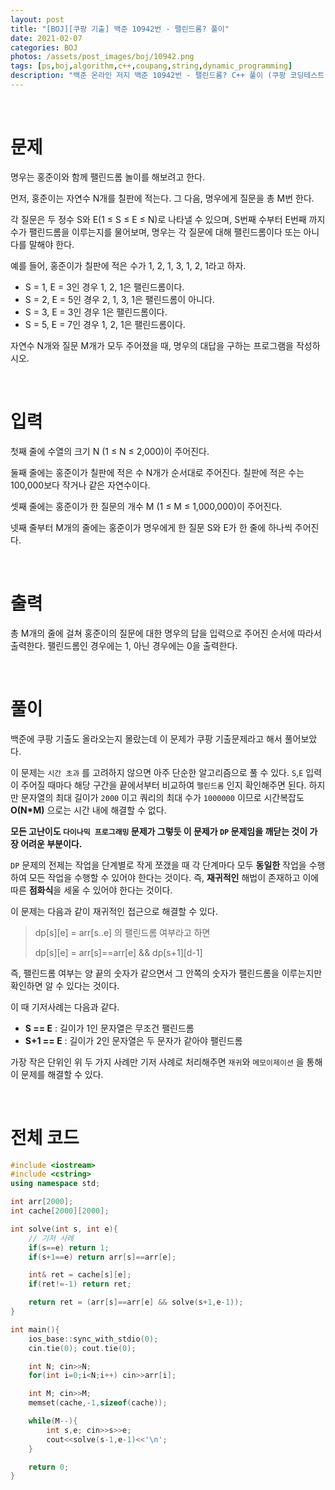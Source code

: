 ```yaml
---
layout: post
title: "[BOJ][쿠팡 기출] 백준 10942번 - 팰린드롬? 풀이"
date: 2021-02-07
categories: BOJ
photos: /assets/post_images/boj/10942.png
tags: [ps,boj,algorithm,c++,coupang,string,dynamic_programming]
description: "백준 온라인 저지 백준 10942번 - 팰린드롬? C++ 풀이 (쿠팡 코딩테스트 기출)"
---
```


<br>

# 문제

명우는 홍준이와 함께 팰린드롬 놀이를 해보려고 한다.

먼저, 홍준이는 자연수 N개를 칠판에 적는다. 그 다음, 명우에게 질문을 총 M번 한다.

각 질문은 두 정수 S와 E(1 ≤ S ≤ E ≤ N)로 나타낼 수 있으며, S번째 수부터 E번째 까지 수가 팰린드롬을 이루는지를 물어보며, 명우는 각 질문에 대해 팰린드롬이다 또는 아니다를 말해야 한다.

예를 들어, 홍준이가 칠판에 적은 수가 1, 2, 1, 3, 1, 2, 1라고 하자.

- S = 1, E = 3인 경우 1, 2, 1은 팰린드롬이다.
- S = 2, E = 5인 경우 2, 1, 3, 1은 팰린드롬이 아니다.
- S = 3, E = 3인 경우 1은 팰린드롬이다.
- S = 5, E = 7인 경우 1, 2, 1은 팰린드롬이다.

자연수 N개와 질문 M개가 모두 주어졌을 때, 명우의 대답을 구하는 프로그램을 작성하시오.

<br>

# 입력

첫째 줄에 수열의 크기 N (1 ≤ N ≤ 2,000)이 주어진다.

둘째 줄에는 홍준이가 칠판에 적은 수 N개가 순서대로 주어진다. 칠판에 적은 수는 100,000보다 작거나 같은 자연수이다.

셋째 줄에는 홍준이가 한 질문의 개수 M (1 ≤ M ≤ 1,000,000)이 주어진다.

넷째 줄부터 M개의 줄에는 홍준이가 명우에게 한 질문 S와 E가 한 줄에 하나씩 주어진다.

<br>

# 출력

총 M개의 줄에 걸쳐 홍준이의 질문에 대한 명우의 답을 입력으로 주어진 순서에 따라서 출력한다. 팰린드롬인 경우에는 1, 아닌 경우에는 0을 출력한다.

<br>

# 풀이

백준에 쿠팡 기출도 올라오는지 몰랐는데 이 문제가 쿠팡 기출문제라고 해서 풀어보았다.

이 문제는 `시간 초과` 를 고려하지 않으면 아주 단순한 알고리즘으로 풀 수 있다.
`S`,`E` 입력이 주어질 때마다 해당 구간을 끝에서부터 비교하여 `팰린드롬` 인지 확인해주면 된다. 하지만 문자열의 최대 길이가 `2000` 이고 쿼리의 최대 수가 `1000000` 이므로 시간복잡도 **O(N*M)** 으로는 시간 내에 해결할 수 없다.

**모든 고난이도 `다이나믹 프로그래밍` 문제가 그렇듯 이 문제가 `DP` 문제임을 깨닫는 것이 가장 어려운 부분이다.**

`DP` 문제의 전제는 작업을 단계별로 작게 쪼갰을 때 각 단계마다 모두 **동일한** 작업을 수행하여 모든 작업을 수행할 수 있어야 한다는 것이다. 즉, **재귀적인** 해법이 존재하고 이에 따른 **점화식**을 세울 수 있어야 한다는 것이다.

이 문제는 다음과 같이 재귀적인 접근으로 해결할 수 있다.

> dp[s][e] = arr[s..e] 의 팰린드롬 여부라고 하면
> 
> dp[s][e] = arr[s]==arr[e] && dp[s+1][d-1]

즉, 팰린드롬 여부는 양 끝의 숫자가 같으면서 그 안쪽의 숫자가 팰린드롬을 이루는지만 확인하면 알 수 있다는 것이다.

이 때 기저사례는 다음과 같다.

- **S == E** : 길이가 1인 문자열은 무조건 팰린드롬
- **S+1 == E** : 길이가 2인 문자열은 두 문자가 같아야 팰린드롬

가장 작은 단위인 위 두 가지 사례만 기저 사례로 처리해주면 `재귀`와 `메모이제이션` 을 통해 이 문제를 해결할 수 있다.

<br>

# 전체 코드

```c++
#include <iostream>
#include <cstring>
using namespace std;

int arr[2000];
int cache[2000][2000];

int solve(int s, int e){
    // 기저 사례
    if(s==e) return 1;
    if(s+1==e) return arr[s]==arr[e];

    int& ret = cache[s][e];
    if(ret!=-1) return ret;

    return ret = (arr[s]==arr[e] && solve(s+1,e-1));
}

int main(){
    ios_base::sync_with_stdio(0);
    cin.tie(0); cout.tie(0);

    int N; cin>>N;
    for(int i=0;i<N;i++) cin>>arr[i];

    int M; cin>>M;
    memset(cache,-1,sizeof(cache));

    while(M--){
        int s,e; cin>>s>>e;
        cout<<solve(s-1,e-1)<<'\n';
    }

    return 0;
}
```




